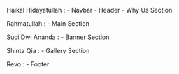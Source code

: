 Haikal Hidayatullah : - Navbar
                      - Header
                      - Why Us Section
                      
Rahmatullah         : - Main Section

Suci Dwi Ananda     : - Banner Section

Shinta Qia          : - Gallery Section

Revo                : - Footer
